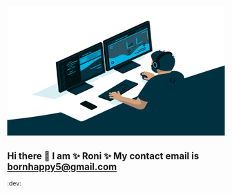 
## <img src="https://raw.githubusercontent.com/roni5/profile-images/main/code.gif" width="650px" height="300">  
## Hi there 👋  I am  ✨ Roni  ✨    My contact email is  **bornhappy5@gmail.com**
:dev:

<!--
**roni5/roni5** is a ✨ _special_ ✨ repository because its `README.md` (this file) appears on your GitHub profile.

Here are some ideas to get you started:

- 🔭 I’m currently working on ...
- 🌱 I’m currently learning ...
- 👯 I’m looking to collaborate on ...
- 🤔 I’m looking for help with ...
- 💬 Ask me about ...
- 📫 How to reach me: ...
- 😄 Pronouns: ...
- ⚡ Fun fact: ...
-->
